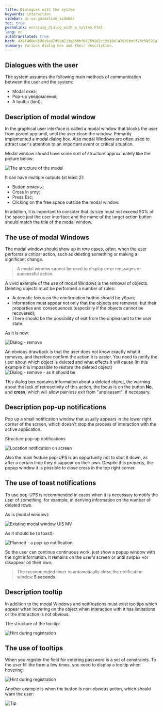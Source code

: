 ```yaml
---
title: Dialogues with the system
keywords: interaction
sidebar: ui-ux-guideline_sidebar
toc: true
permalink: en/uiuxg_dialog_with_a_system.html
lang: en
autotranslated: true
hash: 445f488ea506e9ed7d90a213eb6bbf68259862c12d19b1470b1be0f75c50692a
summary: Various dialog box and their description.
---
```


## Dialogues with the user

The system assumes the following main methods of communication between the user and the system:

* Modal окна;
* Pop-up уведомления;
* A tooltip (hint).

## Description of modal window

In the graphical user interface is called a modal window that blocks the user from parent app until, until the user close the window. Primarily implemented a modal dialog box. Also modal Windows are often used to attract user's attention to an important event or critical situation.

Modal window should have some sort of structure approximately like the picture below:

![The structure of the modal](/images/pages/guides/ui-ux-guideline/uiuxg_dialog_with_a_system/1.png)

It can have multiple outputs (at least 2):

* Button отмены;
* Cross in углу;
* Press Esc;
* Clicking on the free space outside the modal window.

In addition, it is important to consider that its size must not exceed 50% of the space just the user interface and the name of the target action button should match the title of the modal window.

## The use of modal Windows

The modal window should show up in *rare* cases, *often,* when the user performs a critical action, such as deleting something or making a significant change.

>A modal window cannot be used to display error messages or successful action.

A vivid example of the use of modal Windows is the removal of objects.
Deleting objects must be performed a number of rules:

* Automatic focus on the confirmation button should be убран;
* Information must appear not only that the objects are removed, but their properties and consequences (especially if the objects cannot be recovered);
* There should be the possibility of exit from the unpleasant to the user state.

As it is now:

![Dialog - remove](/images/pages/guides/ui-ux-guideline/uiuxg_dialog_with_a_system/5.png)

An obvious drawback is that the user does not know exactly what it removes, and therefore confirm the action it is easier. You need to notify the user about which object is deleted and what effects it will cause (in this example it is impossible to restore the deleted object)
![Dialog - remove - as it should be](/images/pages/guides/ui-ux-guideline/uiuxg_dialog_with_a_system/delete.png)

This dialog box contains information about a deleted object, the warning about the lack of retroactivity of this action, the focus is on the button **No**, and **cross**, which will allow painless exit from "unpleasant", if necessary.

## Description pop-up notifications

Pop up a small notification window that usually appears in the lower right corner of the screen, which doesn't stop the process of interaction with the active application.

Structure pop-up notifications

![Location notification on screen](/images/pages/guides/ui-ux-guideline/uiuxg_dialog_with_a_system/notification.png)

Also the main feature pop-UPS is an opportunity not to shut it down, as after a certain time they disappear on their own. Despite this property, the popup window it is possible to close cross in the top right corner.

## The use of toast notifications

To use pop-UPS is recommended in cases when it is necessary to notify the user of something, for example, in deriving information on the number of deleted rows.

As is (modal window):

![Existing modal window UIS MV](/images/pages/guides/ui-ux-guideline/uiuxg_dialog_with_a_system/2.png)

As it should be (a toast):

![Planned - a pop-up notification](/images/pages/guides/ui-ux-guideline/uiuxg_dialog_with_a_system/nt.png)

So the user can continue continuous work, just show a popup window with the right information. It remains on the user's screen or until swipe» «or disappear on their own.

> The recommended timer to automatically close the notification window **5 seconds**.

## Description tooltip

In addition to the modal Windows and notifications must exist tooltips which appear when hovering on the object when interaction with it has limitations or the interaction is not obvious.

The structure of the tooltip:

![Hint during registration](/images/pages/guides/ui-ux-guideline/uiuxg_dialog_with_a_system/hiint.png)

## The use of tooltips

When you register the field for entering password is a set of constraints. To the user fill the form a few times, you need to display a tooltip when hovering:

![Hint during registration](/images/pages/guides/ui-ux-guideline/uiuxg_dialog_with_a_system/registration.png)

Another example is when the button is non-obvious action, which should warn the user:

![Tip](/images/pages/guides/ui-ux-guideline/uiuxg_dialog_with_a_system/hint.png)



